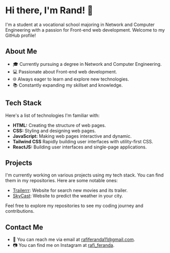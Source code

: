 # Hi there, I'm Rand! 👋

I'm a student at a vocational school majoring in Network and Computer Engineering with a passion for Front-end web development. Welcome to my GitHub profile!

## About Me

- 🎓 Currently pursuing a degree in Network and Computer Engineering.
- 💻 Passionate about Front-end web development.
- 🌐 Always eager to learn and explore new technologies.
- 📚 Constantly expanding my skillset and knowledge.

## Tech Stack

Here's a list of technologies I'm familiar with:

- **HTML:** Creating the structure of web pages.
- **CSS:** Styling and designing web pages.
- **JavaScript:** Making web pages interactive and dynamic.
- **Tailwind CSS** Rapidly building user interfaces with utility-first CSS.
- **ReactJS:** Building user interfaces and single-page applications.

## Projects

I'm currently working on various projects using my tech stack. You can find them in my repositories. Here are some notable ones:

- [Trailerrr](https://randdevs.github.io/Trailerrr/): Website for search new movies and its trailer.
- [SkyCast](https://randdevs.github.io/Weather-Web-App/): Website to predict the weather in your city.

Feel free to explore my repositories to see my coding journey and contributions.

## Contact Me

- 📧 You can reach me via email at [rafiferanda11@gmail.com](mailto:rafiferanda11@gmail.com).
- 📷 You can find me on Instagram at [rafi_feranda](https://www.instagram.com/rafi_feranda/).
